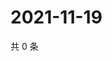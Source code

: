 # 2021-11-19

共 0 条

<!-- BEGIN WEIBO -->
<!-- 最后更新时间 Fri Nov 19 2021 09:45:50 GMT+0800 (China Standard Time) -->

<!-- END WEIBO -->
